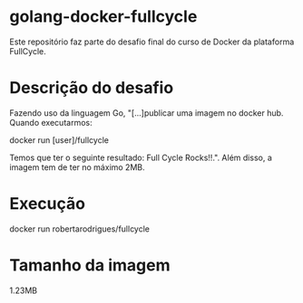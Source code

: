 # golang-docker-fullcycle
Este repositório faz parte do desafio final do curso de Docker da plataforma FullCycle.

# Descrição do desafio
Fazendo uso da linguagem Go, "[...]publicar uma imagem no docker hub. Quando executarmos:

docker run [user]/fullcycle

Temos que ter o seguinte resultado: Full Cycle Rocks!!.".
Além disso, a imagem tem de ter no máximo 2MB.

# Execução

docker run robertarodrigues/fullcycle

# Tamanho da imagem

1.23MB
